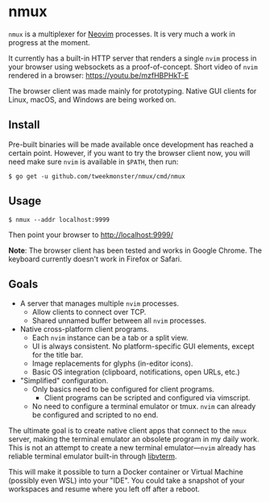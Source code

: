 # nmux

`nmux` is a multiplexer for [Neovim][] processes.  It is very much a work in
progress at the moment.

It currently has a built-in HTTP server that renders a single `nvim` process in
your browser using websockets as a proof-of-concept.  Short video of `nvim`
rendered in a browser: https://youtu.be/mzfHBPHkT-E

The browser client was made mainly for prototyping.  Native GUI clients for
Linux, macOS, and Windows are being worked on.

## Install

Pre-built binaries will be made available once development has reached a certain
point.  However, if you want to try the browser client now, you will need
make sure `nvim` is available in `$PATH`, then run:

```
$ go get -u github.com/tweekmonster/nmux/cmd/nmux
```

## Usage

```
$ nmux --addr localhost:9999
```

Then point your browser to [http://localhost:9999/](http://localhost:9999/)

**Note**:  The browser client has been tested and works in Google Chrome.  The
keyboard currently doesn't work in Firefox or Safari.


## Goals

- A server that manages multiple `nvim` processes.
  - Allow clients to connect over TCP.
  - Shared unnamed buffer between all `nvim` processes.
- Native cross-platform client programs.
  - Each `nvim` instance can be a tab or a split view.
  - UI is always consistent.  No platform-specific GUI elements, except for the
    title bar.
  - Image replacements for glyphs (in-editor icons).
  - Basic OS integration (clipboard, notifications, open URLs, etc.)
- "Simplified" configuration.
  - Only basics need to be configured for client programs.
    - Client programs can be scripted and configured via vimscript.
  - No need to configure a terminal emulator or tmux.  `nvim` can already be
    configured and scripted to no end.

The ultimate goal is to create native client apps that connect to the `nmux`
server, making the terminal emulator an obsolete program in my daily work.
This is not an attempt to create a new terminal emulator—`nvim` already has
reliable terminal emulator built-in through [libvterm][].

This will make it possible to turn a Docker container or Virtual Machine
(possibly even WSL) into your "IDE".  You could take a snapshot of your
workspaces and resume where you left off after a reboot.


[Neovim]: https://github.com/neovim/neovim
[libvterm]: https://github.com/neovim/libvterm
